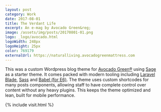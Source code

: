 ```yaml
---
layout: post
category: Work
date: 2017-08-01
title: The Verdant Life
excerpt: An e-mag by Avocado Green&reg;
image: /assets/img/posts/20170801-01.png
logo: _logo/avocado.html
logoWidth: 248px
logoHeight: 25px
color: 769179
externalUrl: https://naturalliving.avocadogreenmattress.com
---
```


This was a custom Wordpress blog theme for [Avocado Green&reg;](https://www.avocadogreenmattress.com) using [Sage](https://github.com/roots/sage) as a starter theme. It comes packed with modern tooling including [Laravel Blade](https://laravel.com/docs/5.4/blade), [Sass](http://sass-lang.com/) and [Babel (for E6)](https://babeljs.io/). The theme uses custom shortcodes for many posts components, allowing staff to have complete control over content without any heavy plugins. This keeps the theme optimized and lean, built for mobile performance.

{% include visit.html %}
